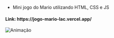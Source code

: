 * Mini jogo do Mario utilizando HTML, CSS e JS

<h4>Link: https://jogo-mario-lac.vercel.app/</h4>

![Animação](https://user-images.githubusercontent.com/83989931/203682448-790ba016-f612-44af-bfd5-c3a16c2e0393.gif)
